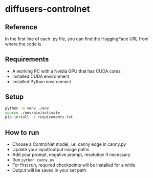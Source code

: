 # diffusers-controlnet

## Reference

In the first line of each .py file, you can find the HuggingFace URL from where the code is. 

## Requirements

- A working PC with a Nvidia GPU that has CUDA cores
- Installed CUDA environment
- Installed Python environment

## Setup

```bash
python -m venv ./env
source ./env/bin/activate
pip install -r requirements.txt
```

## How to run

- Choose a ControlNet model, i.e. canny edge in canny.py
- Update your input/output image paths
- Add your prompt, negative prompt, resolution if necessary
- Run `python canny.py`
- For first run, required checkpoints will be installed for a while
- Output will be saved in your set path
